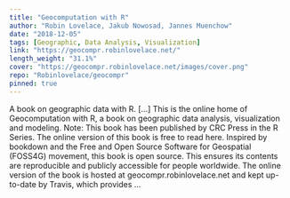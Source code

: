 ```yaml
---
title: "Geocomputation with R"
author: "Robin Lovelace, Jakub Nowosad, Jannes Muenchow"
date: "2018-12-05"
tags: [Geographic, Data Analysis, Visualization]
link: "https://geocompr.robinlovelace.net/"
length_weight: "31.1%"
cover: "https://geocompr.robinlovelace.net/images/cover.png"
repo: "Robinlovelace/geocompr"
pinned: true
---
```


A book on geographic data with R. [...] This is the online home of Geocomputation with R, a book on geographic data analysis, visualization and modeling. Note: This book has been published by CRC Press in the R Series.
The online version of this book is free to read here. Inspired by bookdown and the Free and Open Source Software for Geospatial (FOSS4G) movement, this book is open source.
This ensures its contents are reproducible and publicly accessible for people worldwide. The online version of the book is hosted at geocompr.robinlovelace.net and kept up-to-date by Travis, which provides ...
